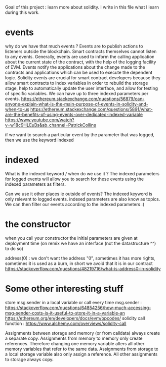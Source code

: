 Goal of this project : learn more about solidity. I write in this file what I learn during this work.

# events
why do we have that much events ?
Events are to publish actions to listeners outside the blockchain. Smart contracts themselves cannot listen to any events.
Generally, events are used to inform the calling application about the current state of the contract, with the help of the logging facility of EVM. Events notify the applications about the change made to the contracts and applications which can be used to execute the dependent logic.
Solidity events are crucial for smart contract developers because they allow smart contracts to index variables in order to rebuild the storage stage, help to automatically update the user interface, and allow for testing of specific variables.
We can have up to three indexed parameters per events.
https://ethereum.stackexchange.com/questions/56879/can-anyone-explain-what-is-the-main-purpose-of-events-in-solidity-and-when-to-us
https://ethereum.stackexchange.com/questions/5891/what-are-the-benefits-of-using-events-over-dedicated-indexed-variable
https://www.youtube.com/watch?v=w18c9HLEuBs&ab_channel=PatrickCollins

if we want to search a particular event by the parameter that was logged, then we use the keyword indexed
# indexed

What is the indexed keyword / when do we use it ?
The indexed parameters for logged events will allow you to search for these events using the indexed parameters as filters.


Can we use it other places ie outside of events? 
The indexed keyword is only relevant to logged events.
indexed parameters are also know as topics.
We can then filter our events according to the indexed parameters :)


# the constructor

when you call your constructor the initial parameters are given at deployment time (on remix we have an interface (not the datastructure ^^) to do so)

address(0) : we don't want the address "0", sometimes it has more rights, sometimes it is used as a burn, in short we avoid that it is in our contract
https://stackoverflow.com/questions/48219716/what-is-address0-in-solidity


# Some other interesting stuff 

store msg.sender in a local variable or call every time msg.sender : https://stackoverflow.com/questions/64854256/how-much-accessing-msg-sender-costs-is-it-useful-to-store-it-in-a-variable-an
https://ethereum.org/en/developers/docs/evm/opcodes/
solidity call function : https://www.alchemy.com/overviews/solidity-call

Assignments between storage and memory (or from calldata) always create a separate copy.
Assignments from memory to memory only create references. Therefore changing one memory variable alters all other memory variables that refer to the same data.
Assignments from storage to a local storage variable also only assign a reference.
All other assignments to storage always copy.